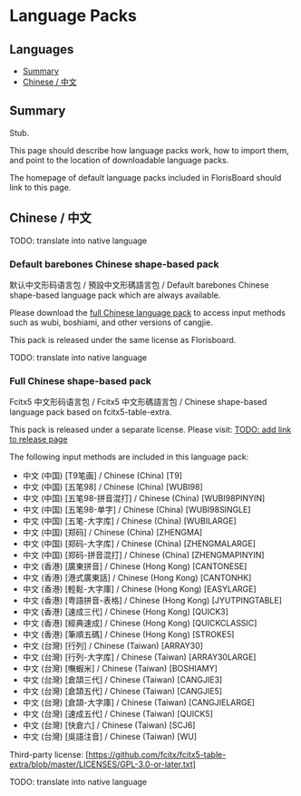 # Language Packs

## Languages

- [Summary](#summary)
- [Chinese / 中文](#chinese--中文)

## Summary

Stub.

This page should describe how language packs work, how to import them, and point to the location of downloadable
language packs.

The homepage of default language packs included in FlorisBoard should link to this page.

## Chinese / 中文

TODO: translate into native language

### Default barebones Chinese shape-based pack

默认中文形码语言包 / 預設中文形碼語言包 / Default barebones Chinese shape-based language pack which are always available.

Please download the [full Chinese language pack](#full-chinese-shape-based-pack) to access input methods
such as wubi, boshiami, and other versions of cangjie.

This pack is released under the same license as Florisboard.

TODO: translate into native language

### Full Chinese shape-based pack

Fcitx5 中文形码语言包 / Fcitx5 中文形碼語言包 / Chinese shape-based language pack based on fcitx5-table-extra.

This pack is released under a separate license. Please visit: [TODO: add link to release page](https://)

The following input methods are included in this language pack:

- 中文 (中国) [T9笔画] / Chinese (China) [T9]
- 中文 (中国) [五笔98] / Chinese (China) [WUBI98]
- 中文 (中国) [五笔98-拼音混打] / Chinese (China) [WUBI98PINYIN]
- 中文 (中国) [五笔98-单字] / Chinese (China) [WUBI98SINGLE]
- 中文 (中国) [五笔-大字库] / Chinese (China) [WUBILARGE]
- 中文 (中国) [郑码] / Chinese (China) [ZHENGMA]
- 中文 (中国) [郑码-大字库] / Chinese (China) [ZHENGMALARGE]
- 中文 (中国) [郑码-拼音混打] / Chinese (China) [ZHENGMAPINYIN]
- 中文 (香港) [廣東拼音] / Chinese (Hong Kong) [CANTONESE]
- 中文 (香港) [港式廣東話] / Chinese (Hong Kong) [CANTONHK]
- 中文 (香港) [輕鬆-大字庫] / Chinese (Hong Kong) [EASYLARGE]
- 中文 (香港) [粤語拼音-表格] / Chinese (Hong Kong) [JYUTPINGTABLE]
- 中文 (香港) [速成三代] / Chinese (Hong Kong) [QUICK3]
- 中文 (香港) [經典速成] / Chinese (Hong Kong) [QUICKCLASSIC]
- 中文 (香港) [筆順五碼] / Chinese (Hong Kong) [STROKE5]
- 中文 (台灣) [行列] / Chinese (Taiwan) [ARRAY30]
- 中文 (台灣) [行列-大字库] / Chinese (Taiwan) [ARRAY30LARGE]
- 中文 (台灣) [嘸蝦米] / Chinese (Taiwan) [BOSHIAMY]
- 中文 (台灣) [倉頡三代] / Chinese (Taiwan) [CANGJIE3]
- 中文 (台灣) [倉頡五代] / Chinese (Taiwan) [CANGJIE5]
- 中文 (台灣) [倉頡-大字庫] / Chinese (Taiwan) [CANGJIELARGE]
- 中文 (台灣) [速成五代] / Chinese (Taiwan) [QUICK5]
- 中文 (台灣) [快倉六] / Chinese (Taiwan) [SCJ6]
- 中文 (台灣) [吳語注音] / Chinese (Taiwan) [WU]

Third-party license: [https://github.com/fcitx/fcitx5-table-extra/blob/master/LICENSES/GPL-3.0-or-later.txt]

TODO: translate into native language
